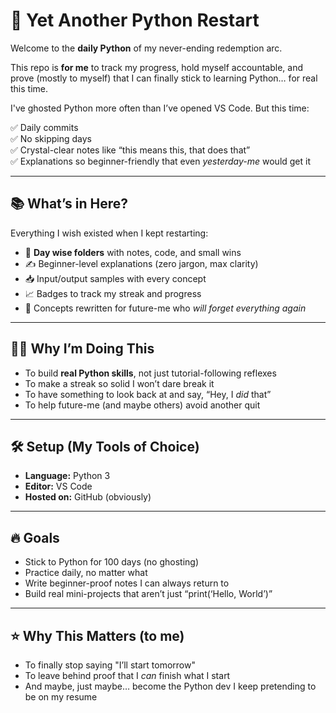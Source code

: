 # 🐍 Yet Another Python Restart

Welcome to the **daily Python** of my never-ending redemption arc.

This repo is **for me** to track my progress, hold myself accountable, and prove (mostly to myself) that I can finally stick to learning Python… for real this time.

I've ghosted Python more often than I’ve opened VS Code. But this time:

✅ Daily commits  
✅ No skipping days                                                                               
✅ Crystal-clear notes like “this means this, that does that”   
✅ Explanations so beginner-friendly that even *yesterday-me* would get it  

---

## 📚 What’s in Here?

Everything I wish existed when I kept restarting:

- 📅 **Day wise folders** with notes, code, and small wins  
- ✍️ Beginner-level explanations (zero jargon, max clarity)  
- 📥 Input/output samples with every concept  
- 📈 Badges to track my streak and progress  
- 🧠 Concepts rewritten for future-me who *will forget everything again*

---

## 👨‍💻 Why I’m Doing This

- To build **real Python skills**, not just tutorial-following reflexes  
- To make a streak so solid I won’t dare break it  
- To have something to look back at and say, “Hey, I *did* that”  
- To help future-me (and maybe others) avoid another quit  

---

## 🛠️ Setup (My Tools of Choice)

- **Language:** Python 3  
- **Editor:** VS Code  
- **Hosted on:** GitHub (obviously)  

---

## 🔥 Goals

- Stick to Python for 100 days (no ghosting)  
- Practice daily, no matter what  
- Write beginner-proof notes I can always return to  
- Build real mini-projects that aren’t just “print(‘Hello, World’)”

---


## ⭐ Why This Matters (to me)

- To finally stop saying "I’ll start tomorrow"  
- To leave behind proof that I *can* finish what I start   
- And maybe, just maybe… become the Python dev I keep pretending to be on my resume 


